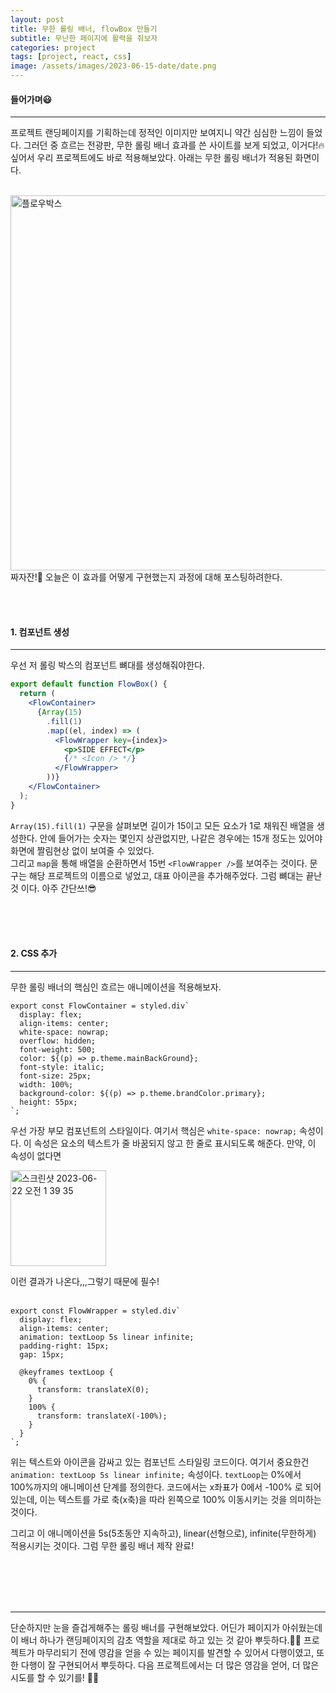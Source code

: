 ```yaml
---
layout: post
title: 무한 롤링 배너, flowBox 만들기
subtitle: 무난한 페이지에 활력을 줘보자
categories: project
tags: [project, react, css]
image: /assets/images/2023-06-15-date/date.png
---
```


#### 들어가며😃

---

프로젝트 랜딩페이지를 기획하는데 정적인 이미지만 보여지니 약간 심심한 느낌이 들었다. 그러던 중 흐르는 전광판, 무한 롤링 배너 효과를 쓴 사이트를 보게 되었고, 이거다!🔥 싶어서 우리 프로젝트에도 바로 적용해보았다. 아래는 무한 롤링 배너가 적용된 화면이다.

<br />

<img width="600" alt="플로우박스" src="https://github.com/ju-ju2/precamp_class/assets/71650663/682d5d3b-1a39-4e69-94db-eb6520d319b5">

<br />
짜자잔!🚀 오늘은 이 효과를 어떻게 구현했는지 과정에 대해 포스팅하려한다.

<br /><br />

#### 1. 컴포넌트 생성

---

우선 저 롤링 박스의 컴포넌트 뼈대를 생성해줘야한다.

```jsx
export default function FlowBox() {
  return (
    <FlowContainer>
      {Array(15)
        .fill(1)
        .map((el, index) => (
          <FlowWrapper key={index}>
            <p>SIDE EFFECT</p>
            {/* <Icon /> */}
          </FlowWrapper>
        ))}
    </FlowContainer>
  );
}
```

`Array(15).fill(1)` 구문을 살펴보면 길이가 15이고 모든 요소가 1로 채워진 배열을 생성한다. 안에 들어가는 숫자는 몇인지 상관없지만, 나같은 경우에는 15개 정도는 있어야 화면에 짤림현상 없이 보여줄 수 있었다.  
그리고 `map`을 통해 배열을 순환하면서 15번 `<FlowWrapper />`를 보여주는 것이다. 문구는 해당 프로젝트의 이름으로 넣었고, 대표 아이콘을 추가해주었다. 그럼 뼈대는 끝난 것 이다. 아주 간단쓰!😎

<br /><br /><br />

#### 2. CSS 추가

---

무한 롤링 배너의 핵심인 흐르는 애니메이션을 적용해보자.
<br />

```
export const FlowContainer = styled.div`
  display: flex;
  align-items: center;
  white-space: nowrap;
  overflow: hidden;
  font-weight: 500;
  color: ${(p) => p.theme.mainBackGround};
  font-style: italic;
  font-size: 25px;
  width: 100%;
  background-color: ${(p) => p.theme.brandColor.primary};
  height: 55px;
`;
```

우선 가장 부모 컴포넌트의 스타일이다. 여기서 핵심은 `white-space: nowrap;` 속성이다. 이 속성은 요소의 텍스트가 줄 바꿈되지 않고 한 줄로 표시되도록 해준다. 만약, 이 속성이 없다면

<img width="153" alt="스크린샷 2023-06-22 오전 1 39 35" src="https://github.com/ju-ju2/precamp_class/assets/71650663/9ab52c50-10b0-49da-b3c6-ba10e2265f22">

이런 결과가 나온다,,,그렇기 때문에 필수!
<br /><br />

```
export const FlowWrapper = styled.div`
  display: flex;
  align-items: center;
  animation: textLoop 5s linear infinite;
  padding-right: 15px;
  gap: 15px;

  @keyframes textLoop {
    0% {
      transform: translateX(0);
    }
    100% {
      transform: translateX(-100%);
    }
  }
`;
```

위는 텍스트와 아이콘을 감싸고 있는 컴포넌트 스타일링 코드이다. 여기서 중요한건 `animation: textLoop 5s linear infinite;` 속성이다. `textLoop`는 0%에서 100%까지의 애니메이션 단계를 정의한다. 코드에서는 x좌표가 0에서 -100% 로 되어 있는데, 이는 텍스트를 가로 축(x축)을 따라 왼쪽으로 100% 이동시키는 것을 의미하는 것이다.

그리고 이 애니메이션을 5s(5초동안 지속하고), linear(선형으로), infinite(무한하게) 적용시키는 것이다. 그럼 무한 롤링 배너 제작 완료!

<br /><br /><br /><br />

---

단순하지만 눈을 즐겁게해주는 롤링 배너를 구현해보았다. 어딘가 페이지가 아쉬웠는데 이 배너 하나가 랜딩페이지의 감초 역할을 제대로 하고 있는 것 같아 뿌듯하다.👯‍♀️ 프로젝트가 마무리되기 전에 영감을 얻을 수 있는 페이지를 발견할 수 있어서 다행이였고, 또한 다행이 잘 구현되어서 뿌듯하다. 다음 프로젝트에서는 더 많은 영감을 얻어, 더 많은 시도를 할 수 있기를! 🥹🥹
